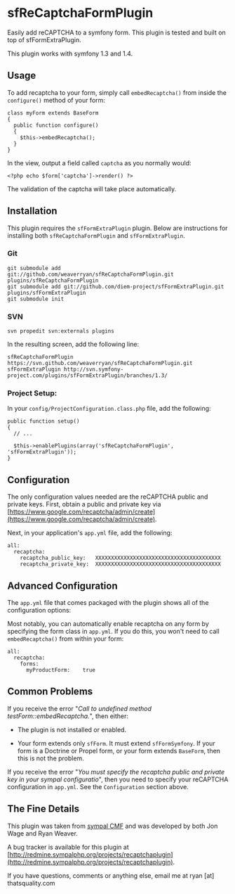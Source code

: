 sfReCaptchaFormPlugin
=====================

Easily add reCAPTCHA to a symfony form. This plugin is tested and built
on top of sfFormExtraPlugin.

This plugin works with symfony 1.3 and 1.4.

Usage
-----

To add recaptcha to your form, simply call `embedRecaptcha()` from inside
the `configure()` method of your form:

    class myForm extends BaseForm
    {
      public function configure()
      {
        $this->embedRecaptcha();
      }
    }

In the view, output a field called `captcha` as you normally would:

    <?php echo $form['captcha']->render() ?>

The validation of the captcha will take place automatically.

Installation
------------

This plugin requires the `sfFormExtraPlugin` plugin. Below are instructions
for installing both `sfReCaptchaFormPlugin` and `sfFormExtraPlugin`.

### Git

    git submodule add git://github.com/weaverryan/sfReCaptchaFormPlugin.git plugins/sfReCaptchaFormPlugin
    git submodule add git://github.com/diem-project/sfFormExtraPlugin.git plugins/sfFormExtraPlugin
    git submodule init

### SVN

    svn propedit svn:externals plugins

In the resulting screen, add the following line:

    sfReCaptchaFormPlugin https://svn.github.com/weaverryan/sfReCaptchaFormPlugin.git
    sfFormExtraPlugin http://svn.symfony-project.com/plugins/sfFormExtraPlugin/branches/1.3/

### Project Setup:

In your `config/ProjectConfiguration.class.php` file, add the following:

    public function setup()
    {
      // ...

      $this->enablePlugins(array('sfReCaptchaFormPlugin', 'sfFormExtraPlugin'));
    }

Configuration
-------------

The only configuration values needed are the reCAPTCHA public and private keys.
First, obtain a public and private key via
[https://www.google.com/recaptcha/admin/create](https://www.google.com/recaptcha/admin/create).

Next, in your application's `app.yml` file, add the following:

    all:
      recaptcha:
        recaptcha_public_key:   XXXXXXXXXXXXXXXXXXXXXXXXXXXXXXXXXXXXXXXX
        recaptcha_private_key:  XXXXXXXXXXXXXXXXXXXXXXXXXXXXXXXXXXXXXXXX

Advanced Configuration
----------------------

The `app.yml` file that comes packaged with the plugin shows all of the
configuration options:

Most notably, you can automatically enable recaptcha on any form by
specifying the form class in `app.yml`. If you do this, you won't need
to call `embedRecaptcha()` from within your form:

    all:
      recaptcha:
        forms:
          myProductForm:    true

Common Problems
---------------

If you receive the error "_Call to undefined method testForm::embedRecaptcha._",
then either:

 * The plugin is not installed or enabled.

 * Your form extends only `sfForm`. It must extend `sfFormSymfony`. If
   your form is a Doctrine or Propel form, or your form extends `BaseForm`,
   then this is not the problem.

If you receive the error "_You must specify the recaptcha public and
private key in your sympal configuratio_", then you need to specify your
reCAPTCHA configuration in `app.yml`. See the `Configuration` section above.

The Fine Details
----------------

This plugin was taken from [sympal CMF](http://www.sympalphp.org) and was
developed by both Jon Wage and Ryan Weaver.

A bug tracker is available for this plugin at
[http://redmine.sympalphp.org/projects/recaptchaplugin](http://redmine.sympalphp.org/projects/recaptchaplugin).

If you have questions, comments or anything else, email me at ryan [at] thatsquality.com